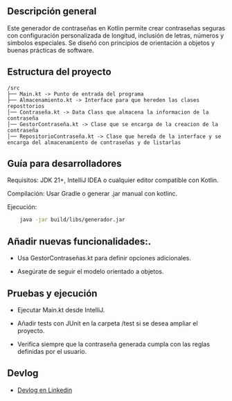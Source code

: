 ## Descripción general
Este generador de contraseñas en Kotlin permite crear contraseñas seguras con configuración personalizada de longitud, inclusión de letras, números y símbolos especiales. Se diseñó con principios de orientación a objetos y buenas prácticas de software.

## Estructura del proyecto

```
/src
├── Main.kt -> Punto de entrada del programa
├── Almacenamiento.kt -> Interface para que hereden las clases reposttorios
│── Contraseña.kt -> Data Class que almacena la informacion de la contraseña
│── GestorContraseña.kt -> Clase que se encarga de la creacion de la contraseña
│── RepositorioContraseña.kt -> Clase que hereda de la interface y se encarga del almacenamiento de contraseñas y de listarlas
```

## Guía para desarrolladores
Requisitos: JDK 21+, IntelliJ IDEA o cualquier editor compatible con Kotlin.

Compilación: Usar Gradle o generar .jar manual con kotlinc.

Ejecución:
```Bash
    java -jar build/libs/generador.jar
```

## Añadir nuevas funcionalidades:.

- Usa GestorContraseñas.kt para definir opciones adicionales.

- Asegúrate de seguir el modelo orientado a objetos.

## Pruebas y ejecución
- Ejecutar Main.kt desde IntelliJ.

- Añadir tests con JUnit en la carpeta /test si se desea ampliar el proyecto.

- Verifica siempre que la contraseña generada cumpla con las reglas definidas por el usuario.

## Devlog

- [Devlog en Linkedin](https://www.linkedin.com/pulse/devlog-proyecto-de-creador-contrase%25C3%25B1a-automatizado-adrian-diaz-angulo-gnfef/)